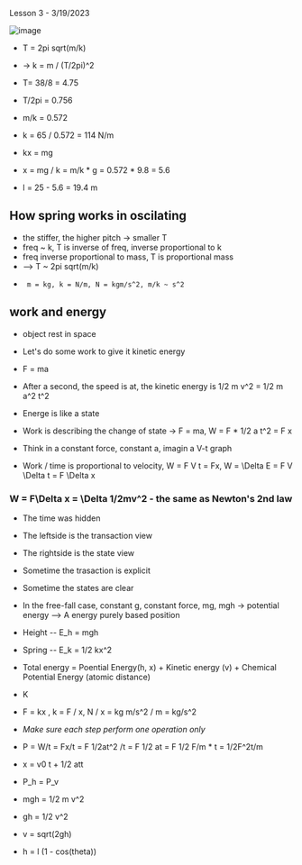 Lesson 3 - 3/19/2023

![image](https://user-images.githubusercontent.com/71202720/226195611-f0b56bac-3fc0-4ead-9a63-69bec17422fc.png)

* T = 2pi sqrt(m/k)
* -> k = m / (T/2pi)^2
*  T= 38/8 = 4.75
*  T/2pi = 0.756
*  m/k = 0.572
*  k = 65 / 0.572 = 114 N/m

* kx = mg
*  x = mg / k = m/k * g = 0.572 * 9.8 = 5.6

* l = 25 - 5.6 = 19.4 m

## How spring works in oscilating
* the stiffer, the higher pitch -> smaller T
* freq ~ k, T is inverse of freq, inverse proportional to k
* freq inverse proportional to mass, T is proportional mass
* --> T ~ 2pi sqrt(m/k)
*      m = kg, k = N/m, N = kgm/s^2, m/k ~ s^2  

## work and energy
* object rest in space 
* Let's do some work to give it kinetic energy 
* F = ma
* After a second, the speed is at, the kinetic energy is 1/2 m v^2 = 1/2 m a^2 t^2
* Energe is like a state 
* Work is describing the change of state -> F = ma, W = F * 1/2 a t^2 = F x
* Think in a constant force, constant a, imagin a V-t graph

* Work / time  is proportional to velocity, W = F V t = Fx, W = \Delta E = F V \Delta t = F \Delta x

### W = F\Delta x = \Delta 1/2mv^2  - the same as Newton's 2nd law
* The time was hidden
* The leftside is the transaction view
* The rightside is the state view 

* Sometime the trasaction is explicit
* Sometime the states are clear

* In the free-fall case, constant g, constant force, mg, mgh -> potential energy --> A energy purely based position
* Height -- E_h = mgh
* Spring -- E_k = 1/2 kx^2
* Total energy  = Poential Energy(h, x) + Kinetic energy (v) + Chemical Potential Energy (atomic distance)

* K
* F = kx , k = F / x, N / x = kg m/s^2 / m = kg/s^2
* *Make sure each step perform one operation only*

* P = W/t = Fx/t = F 1/2at^2 /t = F 1/2 at = F 1/2 F/m * t = 1/2F^2t/m
* x = v0 t + 1/2 att

* P_h = P_v
* mgh = 1/2 m v^2
* gh = 1/2 v^2
* v = sqrt(2gh)
* h = l (1 - cos(theta))

